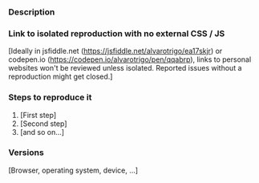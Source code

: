 ### Description

### Link to isolated reproduction with no external CSS / JS
[Ideally in jsfiddle.net (https://jsfiddle.net/alvarotrigo/ea17skjr) or codepen.io (https://codepen.io/alvarotrigo/pen/qqabrp), links to personal websites won't be reviewed unless isolated. Reported issues without a reproduction might get closed.]

### Steps to reproduce it
1. [First step]
2. [Second step]
3. [and so on...]

### Versions 
[Browser, operating system, device, ...]
